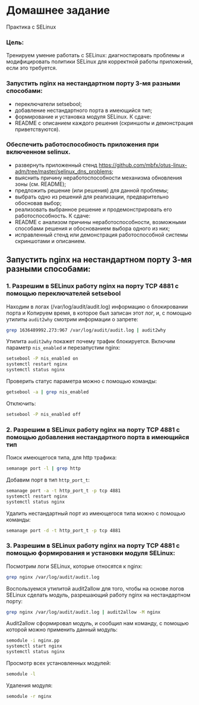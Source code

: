 # Домашнее задание
Практика с SELinux   

### Цель:
Тренируем умение работать с SELinux: диагностировать проблемы и модифицировать политики SELinux для корректной работы приложений, если это требуется.

### Запустить nginx на нестандартном порту 3-мя разными способами:
- переключатели setsebool;
- добавление нестандартного порта в имеющийся тип;
- формирование и установка модуля SELinux. К сдаче:
- README с описанием каждого решения (скриншоты и демонстрация приветствуются).
### Обеспечить работоспособность приложения при включенном selinux.
- развернуть приложенный стенд https://github.com/mbfx/otus-linux-adm/tree/master/selinux_dns_problems;
- выяснить причину неработоспособности механизма обновления зоны (см. README);
- предложить решение (или решения) для данной проблемы;
- выбрать одно из решений для реализации, предварительно обосновав выбор;
- реализовать выбранное решение и продемонстрировать его работоспособность. К сдаче:
- README с анализом причины неработоспособности, возможными способами решения и обоснованием выбора одного из них;
- исправленный стенд или демонстрация работоспособной системы скриншотами и описанием.

## Запустить nginx на нестандартном порту 3-мя разными способами:

### 1. Разрешим в SELinux работу nginx на порту TCP 4881 c помощью переключателей setsebool

Находим в логах (/var/log/audit/audit.log) информацию о блокировании порта и Копируем время, в которое был записан этот лог, и, с помощью утилиты `audit2why` смотрим информации о запрете:
```sh
grep 1636489992.273:967 /var/log/audit/audit.log | audit2why
```
Утилита `audit2why` покажет почему трафик блокируется. Включим параметр `nis_enabled` и перезапустим nginx:
```sh
setsebool -P nis_enabled on
systemctl restart nginx
systemctl status nginx
```
Проверить статус параметра можно с помощью команды:
```sh
getsebool -a | grep nis_enabled
```
Отключить:
```sh
setsebool -P nis_enabled off
```

### 2. Разрешим в SELinux работу nginx на порту TCP 4881 c помощью добавления нестандартного порта в имеющийся тип
Поиск имеющегося типа, для http трафика: 
```sh
semanage port -l | grep http
```
Добавим порт в тип `http_port_t`:
```sh
semanage port -a -t http_port_t -p tcp 4881
systemctl restart nginx
systemctl status nginx
```
Удалить нестандартный порт из имеющегося типа можно с помощью команды:
```sh
semanage port -d -t http_port_t -p tcp 4881
```

### 3. Разрешим в SELinux работу nginx на порту TCP 4881 c помощью формирования и установки модуля SELinux:
Посмотрим логи SELinux, которые относятся к nginx:
```sh
grep nginx /var/log/audit/audit.log
```
Воспользуемся утилитой audit2allow для того, чтобы на основе логов SELinux сделать модуль, разрешающий работу nginx на нестандартном порту:
```sh
grep nginx /var/log/audit/audit.log | audit2allow -M nginx
```
Audit2allow сформировал модуль, и сообщил нам команду, с помощью которой можно применить данный модуль:
```sh
semodule -i nginx.pp
systemctl start nginx
systemctl status nginx
```
Просмотр всех установленных модулей: 
```sh
semodule -l
```
Удаления модуля:
```sh
semodule -r nginx
```
